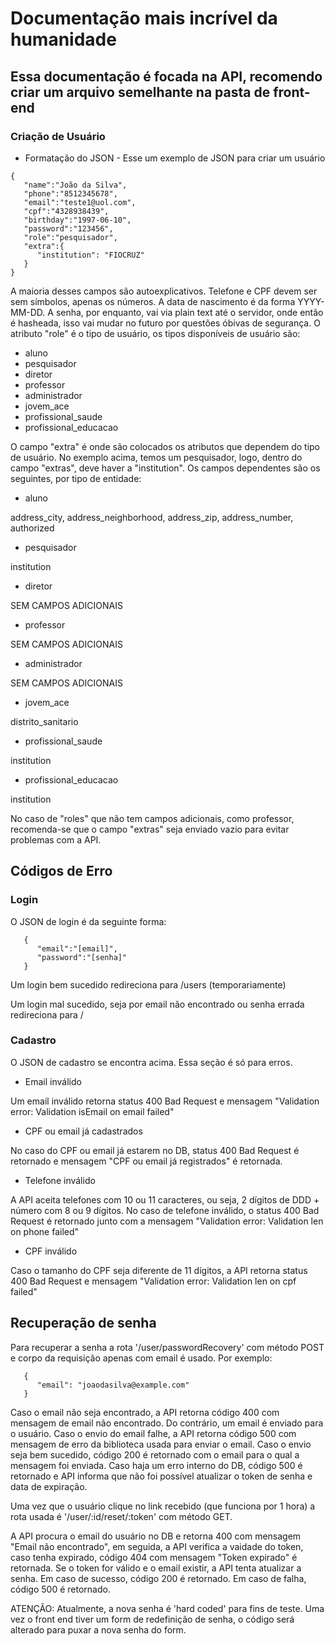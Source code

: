 # Documentação mais incrível da humanidade

## Essa documentação é focada na API, recomendo criar um arquivo semelhante na pasta de front-end

### Criação de Usuário

* Formatação do JSON - Esse um exemplo de JSON para criar um usuário
```
{
   "name":"João da Silva",
   "phone":"8512345678",
   "email":"teste1@uol.com",
   "cpf":"4328938439",
   "birthday":"1997-06-10",
   "password":"123456",
   "role":"pesquisador",
   "extra":{
      "institution": "FIOCRUZ"
   }
}
```

A maioria desses campos são autoexplicativos. Telefone e CPF devem ser sem símbolos, apenas os números. A data de nascimento é da forma YYYY-MM-DD. A senha, por enquanto, vai via plain text até o servidor, onde então é hasheada, isso vai mudar no futuro por questões óbivas de segurança. O atributo "role" é o tipo de usuário, os tipos disponíveis de usuário são:

* aluno
* pesquisador
* diretor
* professor
* administrador
* jovem_ace
* profissional_saude
* profissional_educacao

O campo "extra" é onde são colocados os atributos que dependem do tipo de usuário. No exemplo acima, temos um pesquisador, logo, dentro do campo "extras", deve haver a "institution". Os campos dependentes são os seguintes, por tipo de entidade:

* aluno

address_city, address_neighborhood, address_zip, address_number, authorized

* pesquisador

institution

* diretor

SEM CAMPOS ADICIONAIS

* professor

SEM CAMPOS ADICIONAIS

* administrador

SEM CAMPOS ADICIONAIS

* jovem_ace

distrito_sanitario

* profissional_saude

institution

* profissional_educacao

institution

No caso de "roles" que não tem campos adicionais, como professor, recomenda-se que o campo "extras" seja enviado vazio para evitar problemas com a API.



## Códigos de Erro

### Login

O JSON de login é da seguinte forma:
```
   {
      "email":"[email]",
      "password":"[senha]"
   }
```
Um login bem sucedido redireciona para /users (temporariamente)

Um login mal sucedido, seja por email não encontrado ou senha errada redireciona para /

### Cadastro

O JSON de cadastro se encontra acima. Essa seção é só para erros.

* Email inválido

Um email inválido retorna status 400 Bad Request e mensagem "Validation error: Validation isEmail on email failed"

* CPF ou email já cadastrados

No caso do CPF ou email já estarem no DB, status 400 Bad Request é retornado e mensagem "CPF ou email já registrados" é retornada.

* Telefone inválido

A API aceita telefones com 10 ou 11 caracteres, ou seja, 2 dígitos de DDD + número com 8 ou 9 dígitos. No caso de telefone inválido, o status 400 Bad Request é retornado junto com a mensagem "Validation error: Validation len on phone failed"

* CPF inválido

Caso o tamanho do CPF seja diferente de 11 dígitos, a API retorna status 400 Bad Request e mensagem "Validation error: Validation len on cpf failed"

## Recuperação de senha

Para recuperar a senha a rota '/user/passwordRecovery' com método POST e corpo da requisição apenas com email é usado. Por exemplo:
```
   {
      "email": "joaodasilva@example.com"
   }
```
Caso o email não seja encontrado, a API retorna código 400 com mensagem de email não encontrado.
Do contrário, um email é enviado para o usuário. Caso o envio do email falhe, a API retorna código 500 com mensagem de erro da biblioteca usada para enviar o email. Caso o envio seja bem sucedido, código 200 é retornado com o email para o qual a mensagem foi enviada. Caso haja um erro interno do DB, código 500 é retornado e API informa que não foi possível atualizar o token de senha e data de expiração.

Uma vez que o usuário clique no link recebido (que funciona por 1 hora) a rota usada é '/user/:id/reset/:token' com método GET. 

A API procura o email do usuário no DB e retorna 400 com mensagem "Email não encontrado", em seguida, a API verifica a vaidade do token, caso tenha expirado, código 404 com mensagem "Token expirado" é retornada. Se o token for válido e o email existir, a API tenta atualizar a senha. Em caso de sucesso, código 200 é retornado. Em caso de falha, código 500 é retornado.

ATENÇÃO: Atualmente, a nova senha é 'hard coded' para fins de teste. Uma vez o front end tiver um form de redefinição de senha, o código será alterado para puxar a nova senha do form.